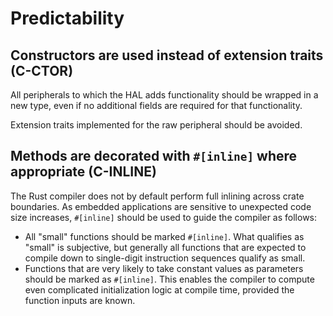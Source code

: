 # Predictability


<a id="c-ctor"></a>
## Constructors are used instead of extension traits (C-CTOR)

All peripherals to which the HAL adds functionality should be wrapped in a new
type, even if no additional fields are required for that functionality.

Extension traits implemented for the raw peripheral should be avoided.

<a id="c-inline"></a>
## Methods are decorated with `#[inline]` where appropriate (C-INLINE)

The Rust compiler does not by default perform full inlining across crate
boundaries. As embedded applications are sensitive to unexpected code size
increases, `#[inline]` should be used to guide the compiler as follows:

* All "small" functions should be marked `#[inline]`. What qualifies as "small"
  is subjective, but generally all functions that are expected to compile down
  to single-digit instruction sequences qualify as small.
* Functions that are very likely to take constant values as parameters should be
  marked as `#[inline]`. This enables the compiler to compute even complicated
  initialization logic at compile time, provided the function inputs are known.
